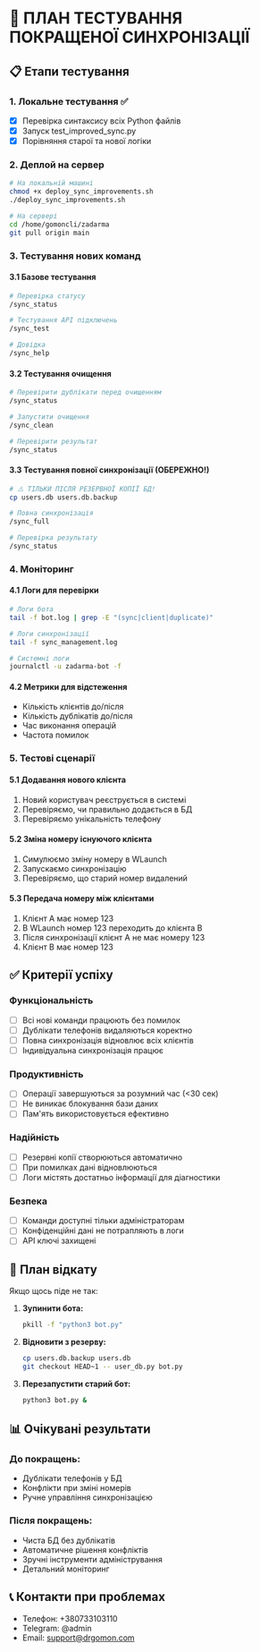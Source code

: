 # 🧪 ПЛАН ТЕСТУВАННЯ ПОКРАЩЕНОЇ СИНХРОНІЗАЦІЇ

## 📋 Етапи тестування

### 1. Локальне тестування ✅
- [x] Перевірка синтаксису всіх Python файлів
- [x] Запуск test_improved_sync.py
- [x] Порівняння старої та нової логіки

### 2. Деплой на сервер
```bash
# На локальній машині
chmod +x deploy_sync_improvements.sh
./deploy_sync_improvements.sh

# На сервері
cd /home/gomoncli/zadarma
git pull origin main
```

### 3. Тестування нових команд

#### 3.1 Базове тестування
```bash
# Перевірка статусу
/sync_status

# Тестування API підключень  
/sync_test

# Довідка
/sync_help
```

#### 3.2 Тестування очищення
```bash
# Перевірити дублікати перед очищенням
/sync_status

# Запустити очищення
/sync_clean  

# Перевірити результат
/sync_status
```

#### 3.3 Тестування повної синхронізації (ОБЕРЕЖНО!)
```bash
# ⚠️ ТІЛЬКИ ПІСЛЯ РЕЗЕРВНОЇ КОПІЇ БД!
cp users.db users.db.backup

# Повна синхронізація
/sync_full

# Перевірка результату
/sync_status
```

### 4. Моніторинг

#### 4.1 Логи для перевірки
```bash
# Логи бота
tail -f bot.log | grep -E "(sync|client|duplicate)"

# Логи синхронізації  
tail -f sync_management.log

# Системні логи
journalctl -u zadarma-bot -f
```

#### 4.2 Метрики для відстеження
- Кількість клієнтів до/після
- Кількість дублікатів до/після  
- Час виконання операцій
- Частота помилок

### 5. Тестові сценарії

#### 5.1 Додавання нового клієнта
1. Новий користувач реєструється в системі
2. Перевіряємо, чи правильно додається в БД
3. Перевіряємо унікальність телефону

#### 5.2 Зміна номеру існуючого клієнта
1. Симулюємо зміну номеру в WLaunch
2. Запускаємо синхронізацію
3. Перевіряємо, що старий номер видалений

#### 5.3 Передача номеру між клієнтами  
1. Клієнт A має номер 123
2. В WLaunch номер 123 переходить до клієнта B
3. Після синхронізації клієнт A не має номеру 123
4. Клієнт B має номер 123

## ✅ Критерії успіху

### Функціональність
- [ ] Всі нові команди працюють без помилок
- [ ] Дублікати телефонів видаляються коректно
- [ ] Повна синхронізація відновлює всіх клієнтів
- [ ] Індивідуальна синхронізація працює

### Продуктивність  
- [ ] Операції завершуються за розумний час (<30 сек)
- [ ] Не виникає блокування бази даних
- [ ] Пам'ять використовується ефективно

### Надійність
- [ ] Резервні копії створюються автоматично
- [ ] При помилках дані відновлюються  
- [ ] Логи містять достатньо інформації для діагностики

### Безпека
- [ ] Команди доступні тільки адміністраторам
- [ ] Конфіденційні дані не потрапляють в логи
- [ ] API ключі захищені

## 🚨 План відкату

Якщо щось піде не так:

1. **Зупинити бота:**
   ```bash
   pkill -f "python3 bot.py"
   ```

2. **Відновити з резерву:**
   ```bash
   cp users.db.backup users.db
   git checkout HEAD~1 -- user_db.py bot.py
   ```

3. **Перезапустити старий бот:**
   ```bash
   python3 bot.py &
   ```

## 📊 Очікувані результати

### До покращень:
- Дублікати телефонів у БД
- Конфлікти при зміні номерів
- Ручне управління синхронізацією

### Після покращень:
- Чиста БД без дублікатів
- Автоматичне рішення конфліктів
- Зручні інструменти адміністрування
- Детальний моніторинг

## 📞 Контакти при проблемах
- Телефон: +380733103110
- Telegram: @admin
- Email: support@drgomon.com
